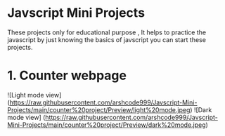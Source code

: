 # Javscript Mini Projects
 These projects only for educational purpose , It helps to practice the javascript by just knowing the basics of javscript you can start these projects.
 # 1. Counter webpage
 ![Light mode view]
 (https://raw.githubusercontent.com/arshcode999/Javscript-Mini-Projects/main/counter%20project/Preview/light%20mode.jpeg)
  ![Dark mode view]
 (https://raw.githubusercontent.com/arshcode999/Javscript-Mini-Projects/main/counter%20project/Preview/dark%20mode.jpeg)
